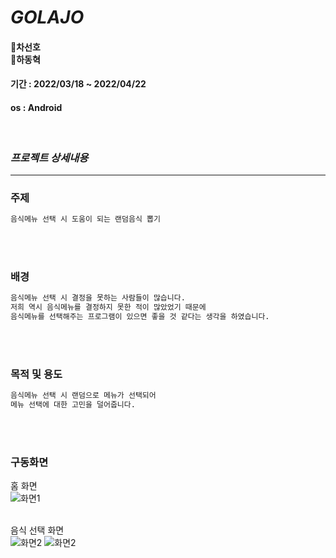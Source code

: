 # _GOLAJO_

#### 🐣차선호 <br>  🐣하동혁
#### 기간 : 2022/03/18 ~ 2022/04/22
#### os : Android
<br>


### _프로젝트 상세내용_
***
### 주제

```sh
음식메뉴 선택 시 도움이 되는 랜덤음식 뽑기 
```
<br>
<br>
    

### 배경

```sh
음식메뉴 선택 시 결정을 못하는 사람들이 많습니다. 
저희 역시 음식메뉴를 결정하지 못한 적이 많았었기 때문에
음식메뉴를 선택해주는 프로그램이 있으면 좋을 것 같다는 생각을 하였습니다.
```
<br>
<br>

### 목적 및 용도

```sh
음식메뉴 선택 시 랜덤으로 메뉴가 선택되어
메뉴 선택에 대한 고민을 덜어줍니다.
```
<br>
<br>

### 구동화면
홈 화면<br>
![화면1](https://user-images.githubusercontent.com/101864380/168629097-8ac69ec0-ca3e-4f4c-85f1-a634c790c633.png)

<br>음식 선택 화면<br>
![화면2](https://user-images.githubusercontent.com/101864380/168630183-062793b0-73ce-4bb1-8130-892f794014e1.png)
![화면2](https://user-images.githubusercontent.com/101864380/168630183-062793b0-73ce-4bb1-8130-892f794014e1.png)

                                                                                                                                        
                                                                                                                                        




